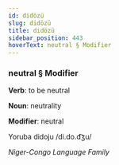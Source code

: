 ```yaml
---
id: didözü
slug: didözü
title: didözü
sidebar_position: 443
hoverText: neutral § Modifier
---
```


### neutral § Modifier

**Verb**: to be neutral

**Noun**: neutrality

**Modifier**: neutral

Yoruba didoju /di.do.d͡ʒu/

*Niger-Congo Language Family*